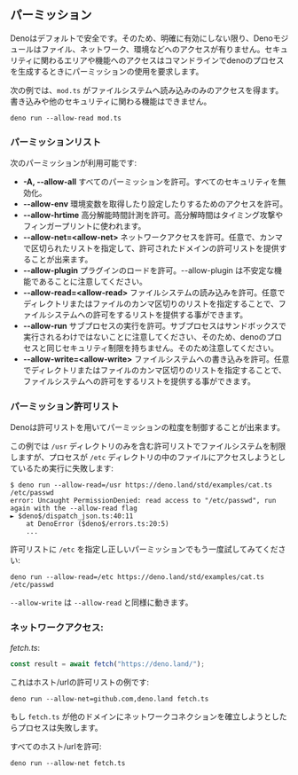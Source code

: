 <!-- ## Permissions -->
## パーミッション

<!--
Deno is secure by default. Therefore, unless you specifically enable it, a deno
module has no file, network, or environment access for example. Access to
security sensitive areas or functions requires the use of permissions to be
granted to a deno process on the command line.
-->
Denoはデフォルトで安全です。そのため、明確に有効にしない限り、Denoモジュールはファイル、ネットワーク、環境などへのアクセスが有りません。セキュリティに関わるエリアや機能へのアクセスはコマンドラインでdenoのプロセスを生成するときにパーミッションの使用を要求します。

<!--
For the following example, `mod.ts` has been granted read-only access to the
file system. It cannot write to it, or perform any other security sensitive
functions.
-->
次の例では、`mod.ts` がファイルシステムへ読み込みのみのアクセスを得ます。書き込みや他のセキュリティに関わる機能はできません。

```shell
deno run --allow-read mod.ts
```

<!-- ### Permissions list -->
### パーミッションリスト

<!-- The following permissions are available: -->
次のパーミッションが利用可能です:

<!--
- **-A, --allow-all** Allow all permissions. This disables all security.
- **--allow-env** Allow environment access for things like getting and setting
  of environment variables.
- **--allow-hrtime** Allow high resolution time measurement. High resolution
  time can be used in timing attacks and fingerprinting.
- **--allow-net=\<allow-net\>** Allow network access. You can specify an
  optional, comma separated list of domains to provide a allow-list of allowed
  domains.
- **--allow-plugin** Allow loading plugins. Please note that --allow-plugin is
  an unstable feature.
- **--allow-read=\<allow-read\>** Allow file system read access. You can specify
  an optional, comma separated list of directories or files to provide a
  allow-list of allowed file system access.
- **--allow-run** Allow running subprocesses. Be aware that subprocesses are not
  run in a sandbox and therefore do not have the same security restrictions as
  the deno process. Therefore, use with caution.
- **--allow-write=\<allow-write\>** Allow file system write access. You can
  specify an optional, comma separated list of directories or files to provide a
  allow-list of allowed file system access.
-->
- **-A, --allow-all** すべてのパーミッションを許可。すべてのセキュリティを無効化。
- **--allow-env** 環境変数を取得したり設定したりするためのアクセスを許可。
- **--allow-hrtime** 高分解能時間計測を許可。高分解時間はタイミング攻撃やフィンガープリントに使われます。
- **--allow-net=\<allow-net\>** ネットワークアクセスを許可。任意で、カンマで区切られたリストを指定して、許可されたドメインの許可リストを提供することが出来ます。
- **--allow-plugin** プラグインのロードを許可。--allow-plugin は不安定な機能であることに注意してください。
- **--allow-read=\<allow-read\>** ファイルシステムの読み込みを許可。任意でディレクトリまたはファイルのカンマ区切りのリストを指定することで、ファイルシステムへの許可をするリストを提供する事ができます。
- **--allow-run** サブプロセスの実行を許可。サブプロセスはサンドボックスで実行されるわけではないことに注意してください、そのため、denoのプロセスと同じセキュリティ制限を持ちません。そのため注意してください。
- **--allow-write=\<allow-write\>** ファイルシステムへの書き込みを許可。任意でディレクトリまたはファイルのカンマ区切りのリストを指定することで、ファイルシステムへの許可をするリストを提供する事ができます。

<!-- ### Permissions allow-list -->
### パーミッション許可リスト

<!--
Deno also allows you to control the granularity of some permissions with
allow-lists.
-->
Denoは許可リストを用いてパーミッションの粒度を制御することが出来ます。

<!--
This example restricts file system access by allow-listing only the `/usr`
directory, however the execution fails as the process was attempting to access a
file in the `/etc` directory:
-->
この例では `/usr` ディレクトリのみを含む許可リストでファイルシステムを制限しますが、プロセスが `/etc` ディレクトリの中のファイルにアクセスしようとしているため実行に失敗します:

```shell
$ deno run --allow-read=/usr https://deno.land/std/examples/cat.ts /etc/passwd
error: Uncaught PermissionDenied: read access to "/etc/passwd", run again with the --allow-read flag
► $deno$/dispatch_json.ts:40:11
    at DenoError ($deno$/errors.ts:20:5)
    ...
```

<!-- Try it out again with the correct permissions by allow-listing `/etc` instead: -->
許可リストに `/etc` を指定し正しいパーミッションでもう一度試してみてください:

```shell
deno run --allow-read=/etc https://deno.land/std/examples/cat.ts /etc/passwd
```

<!-- `--allow-write` works the same as `--allow-read`. -->
`--allow-write` は `--allow-read` と同様に動きます。

<!-- ### Network access: -->
### ネットワークアクセス:

_fetch.ts_:

```ts
const result = await fetch("https://deno.land/");
```

<!-- This is an example on how to allow-list hosts/urls: -->
これはホスト/urlの許可リストの例です:

```shell
deno run --allow-net=github.com,deno.land fetch.ts
```

<!--
If `fetch.ts` tries to establish network connections to any other domain, the
process will fail.
-->
もし `fetch.ts` が他のドメインにネットワークコネクションを確立しようとしたらプロセスは失敗します。

<!-- Allow net calls to any host/url: -->
すべてのホスト/urlを許可:

```shell
deno run --allow-net fetch.ts
```
